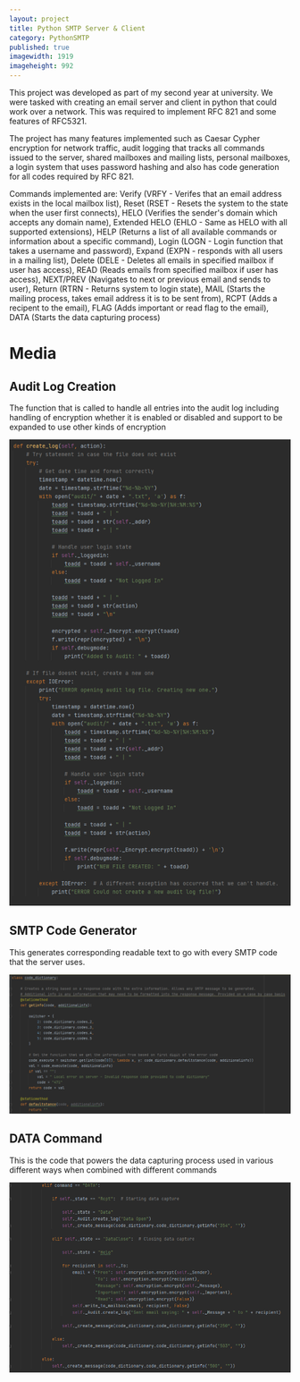 ```yaml
---
layout: project
title: Python SMTP Server & Client
category: PythonSMTP
published: true
imagewidth: 1919
imageheight: 992
---
```


This project was developed as part of my second year at university. We were tasked with creating an email server and client in python that could work over a network. This was required to implement RFC 821 and some features of RFC5321.

The project has many features implemented such as Caesar Cypher encryption for network traffic, audit logging that tracks all commands issued to the server, shared mailboxes and mailing lists, personal mailboxes, a login system that uses password hashing and also has code generation for all codes required by RFC 821.

Commands implemented are: Verify (VRFY - Verifes that an email address exists in the local mailbox list), Reset (RSET - Resets the system to the state when the user first connects), HELO (Verifies the sender's domain which accepts any domain name), Extended HELO (EHLO - Same as HELO with all supported extensions), HELP (Returns a list of all available commands or information about a specific command), Login (LOGN - Login function that takes a username and password), Expand (EXPN - responds with all users in a mailing list), Delete (DELE - Deletes all emails in specified mailbox if user has access), READ (Reads emails from specified mailbox if user has access), NEXT/PREV (Navigates to next or previous email and sends to user), Return (RTRN - Returns system to login state), MAIL (Starts the mailing process, takes email address it is to be sent from), RCPT (Adds a recipent to the email), FLAG (Adds important or read flag to the email), DATA (Starts the data capturing process)

# Media

## Audit Log Creation

The function that is called to handle all entries into the audit log including handling of encryption whether it is enabled or disabled and support to be expanded to use other kinds of encryption

![Audit Log Creation - Python Code Snippet](/assets/images/projects/smtp/auditlogcreate.png)

## SMTP Code Generator

This generates corresponding readable text to go with every SMTP code that the server uses.

![SMTP Code Generator - Python Code Snippet](/assets/images/projects/smtp/codegenerator.png)

## DATA Command

This is the code that powers the data capturing process used in various different ways when combined with different commands

![SMTP DATA Command Handler - Python Code Snippet](/assets/images/projects/smtp/datacommand.png)

